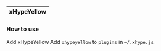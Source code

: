 | xHypeYellow |
|:--|

### How to use

Add xHypeYellow
Add `xhypeyellow` to `plugins` in `~/.xhype.js`.
